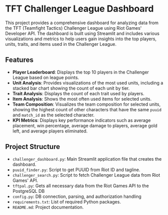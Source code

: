# TFT Challenger League Dashboard

This project provides a comprehensive dashboard for analyzing data from the TFT (Teamfight Tactics) Challenger League using Riot Games' Developer API. The dashboard is built using Streamlit and includes various visualizations and metrics to help users gain insights into the top players, units, traits, and items used in the Challenger League.

## Features

- **Player Leaderboard**: Displays the top 10 players in the Challenger League based on league points.
- **Unit Analysis**: Provides visualizations of the most used units, including a stacked bar chart showing the count of each unit by tier.
- **Trait Analysis**: Displays the count of each trait used by players.
- **Item Analysis**: Shows the most often used items for selected units.
- **Team Composition**: Visualizes the team composition for selected units, showing the highest count of other characters that have the same `puuid` and `match_id` as the selected character.
- **KPI Metrics**: Displays key performance indicators such as average placement, win percentage, average damage to players, average gold left, and average players eliminated.

## Project Structure

- `challenger_dashboard.py`: Main Streamlit application file that creates the dashboard.
- `puuid_finder.py`: Script to get PUUID from Riot ID and tagline.
- `challenger_search.py`: Script to fetch Challenger League data from Riot Games' API.
- `tftpal.py`: Gets all necessary data from the Riot Games API to the PostgreSQL DB
- `config.py`: DB connection, parsing, and authorization handling
- `requirements.txt`: List of required Python packages.
- `README.md`: Project documentation.

<!-- ## Installation

1. Clone the repository:
   ```sh
   git clone https://github.com/your-username/TFT_Challenger_League.git
   cd TFT_Challenger_League
   ```
2. Create and activate a virtual environment:
    ```sh
    python -m venv .venv
    source .venv/bin/activate  # On Windows: .\.venv\Scripts\activate
    ```
3. Install the required packages:
    ```sh
    pip install -r requirements.txt
    ```
4. Set up the environment variables:
    - create a .env file in the project root directory.
    - Add your Riot API key to the .env file:
      ```sh
      RIOT_API_KEY=your_riot_api_key
      ``` -->

